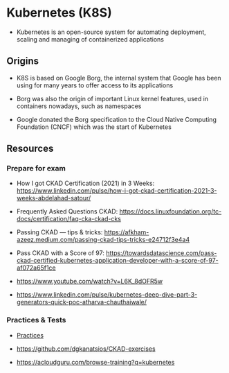 # Kubernetes (K8S)

- Kubernetes is an open-source system for automating deployment, scaling and managing of containerized applications


## Origins

- K8S is based on Google Borg, the internal system that Google has been using for many years to offer access to its applications

- Borg was also the origin of important Linux kernel features, used in containers nowadays, such as namespaces

- Google donated the Borg specification to the Cloud Native Computing Foundation (CNCF) which was the start of Kubernetes

## Resources

### Prepare for exam

- How I got CKAD Certification (2021) in 3 Weeks: https://www.linkedin.com/pulse/how-i-got-ckad-certification-2021-3-weeks-abdelahad-satour/

- Frequently Asked Questions CKAD: https://docs.linuxfoundation.org/tc-docs/certification/faq-cka-ckad-cks

- Passing CKAD — tips & tricks: https://afkham-azeez.medium.com/passing-ckad-tips-tricks-e24712f3e4a4

- Pass CKAD with a Score of 97: https://towardsdatascience.com/pass-ckad-certified-kubernetes-application-developer-with-a-score-of-97-af072a65f1ce

- https://www.youtube.com/watch?v=L6K_8dOFR5w

- https://www.linkedin.com/pulse/kubernetes-deep-dive-part-3-generators-quick-poc-atharva-chauthaiwale/

### Practices & Tests

- [Practices](practices/README.md)

- https://github.com/dgkanatsios/CKAD-exercises

- https://acloudguru.com/browse-training?q=kubernetes